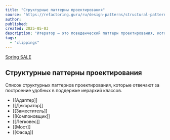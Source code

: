 ```yaml
---
title: "Структурные паттерны проектирования"
source: "https://refactoring.guru/ru/design-patterns/structural-patterns"
author:
published:
created: 2025-05-03
description: "Итератор — это поведенческий паттерн проектирования, который даёт возможность последовательно обходить элементы составных объектов, не раскрывая их внутреннего представления."
tags:
  - "clippings"
---
```

[Spring SALE](https://refactoring.guru/ru/store)

## Структурные паттерны проектирования

Список структурных паттернов проектирования, которые отвечают за построение удобных в поддержке иерархий классов.

 - [[Адаптер]]
 - [[Декоратор]]
 - [[Заместитель]]
 - [[Компоновщик]]
 - [[Легковес]]
 - [[Мост]]
 - [[Фасад]]